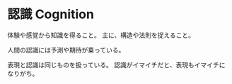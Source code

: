 # 認識 Cognition

体験や感覚から知識を得ること。
主に、構造や法則を捉えること。

人間の認識には予測や期待が乗っている。

表現と認識は同じものを扱っている。
認識がイマイチだと、表現もイマイチになりがち。
